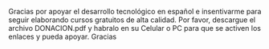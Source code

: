 Gracias por apoyar el desarrollo tecnológico en español
e insentivarme para seguir elaborando cursos gratuitos 
de alta calidad.
Por favor, descargue el archivo DONACION.pdf y habralo
en su Celular o PC para que se activen los enlaces y pueda apoyar. 
Gracias
